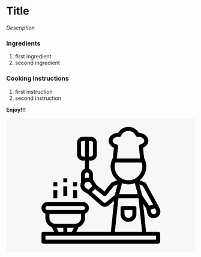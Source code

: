 # Title

*Description*

### Ingredients
1. first ingredient
2. second ingredient

### Cooking Instructions

1. first instruction
2. second instruction

**Enjoy!!!**

![icon](https://github.com/jddemcher/TallGuyCooking/blob/master/iconfile.png)


